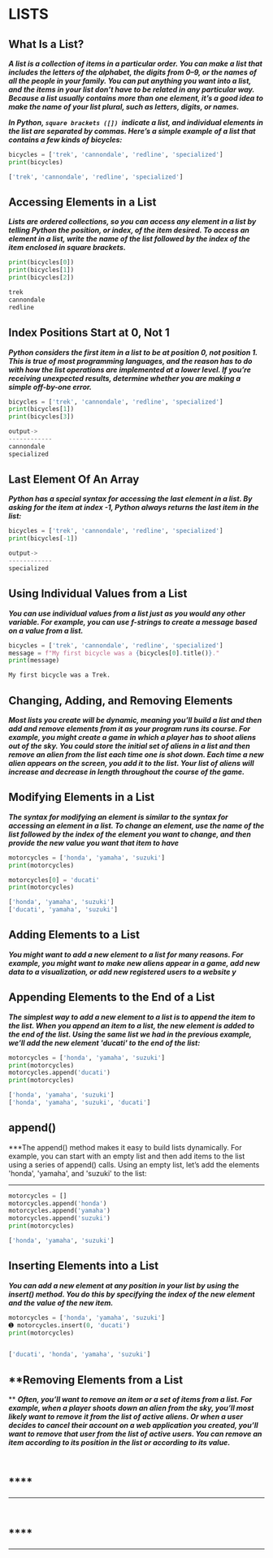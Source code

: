 # **LISTS**

## **What Is a List?**
***A list is a collection of items in a particular order. You can make a list that
includes the letters of the alphabet, the digits from 0–9, or the names of all
the people in your family. You can put anything you want into a list, and the
items in your list don’t have to be related in any particular way. Because a list
usually contains more than one element, it’s a good idea to make the name of
your list plural, such as letters, digits, or names.***

***In Python, `square brackets ([]) `indicate a list, and individual elements in
the list are separated by commas. Here’s a simple example of a list that
contains a few kinds of bicycles:***
```python
bicycles = ['trek', 'cannondale', 'redline', 'specialized']
print(bicycles)
```
```python
['trek', 'cannondale', 'redline', 'specialized']
```
## **Accessing Elements in a List**
***Lists are ordered collections, so you can access any element in a list by
telling Python the position, or index, of the item desired. To access an
element in a list, write the name of the list followed by the index of the item
enclosed in square brackets.***
```python
print(bicycles[0])
print(bicycles[1])
print(bicycles[2])
```
```python
trek
cannondale
redline
```

## **Index Positions Start at 0, Not 1**
***Python considers the first item in a list to be at position 0, not position 1.
This is true of most programming languages, and the reason has to do with
how the list operations are implemented at a lower level. If you’re receiving
unexpected results, determine whether you are making a simple off-by-one
error.***
```python
bicycles = ['trek', 'cannondale', 'redline', 'specialized']
print(bicycles[1])
print(bicycles[3])

output->
------------
cannondale
specialized

```

## **Last Element Of An Array**
***Python has a special syntax for accessing the last element in a list. By
asking for the item at index -1, Python always returns the last item in the list:***
```python
bicycles = ['trek', 'cannondale', 'redline', 'specialized']
print(bicycles[-1])

output->
------------
specialized
```

## **Using Individual Values from a List**
***You can use individual values from a list just as you would any other variable.
For example, you can use f-strings to create a message based on a value from
a list.***
```python
bicycles = ['trek', 'cannondale', 'redline', 'specialized']
message = f"My first bicycle was a {bicycles[0].title()}."
print(message)
```
```python
My first bicycle was a Trek.

```
## **Changing, Adding, and Removing Elements**
***Most lists you create will be dynamic, meaning you’ll build a list and then
add and remove elements from it as your program runs its course. For
example, you might create a game in which a player has to shoot aliens out
of the sky. You could store the initial set of aliens in a list and then remove
an alien from the list each time one is shot down. Each time a new alien
appears on the screen, you add it to the list. Your list of aliens will increase
and decrease in length throughout the course of the game.***


## **Modifying Elements in a List**
***The syntax for modifying an element is similar to the syntax for accessing an
element in a list. To change an element, use the name of the list followed by
the index of the element you want to change, and then provide the new value
you want that item to have***
```python
motorcycles = ['honda', 'yamaha', 'suzuki']
print(motorcycles)

motorcycles[0] = 'ducati'
print(motorcycles)
```
```python
['honda', 'yamaha', 'suzuki']
['ducati', 'yamaha', 'suzuki']
```


## **Adding Elements to a List**
***You might want to add a new element to a list for many reasons. For
example, you might want to make new aliens appear in a game, add new data
to a visualization, or add new registered users to a website y***

## **Appending Elements to the End of a List**
***The simplest way to add a new element to a list is to append the item to the
list. When you append an item to a list, the new element is added to the end
of the list. Using the same list we had in the previous example, we’ll add the
new element 'ducati' to the end of the list:***
```python
motorcycles = ['honda', 'yamaha', 'suzuki']
print(motorcycles)
motorcycles.append('ducati')
print(motorcycles)

```
```python
['honda', 'yamaha', 'suzuki']
['honda', 'yamaha', 'suzuki', 'ducati']
```

## **append()**
***The append() method makes it easy to build lists dynamically. For example,
you can start with an empty list and then add items to the list using a series
of append() calls. Using an empty list, let’s add the elements 'honda', 'yamaha',
and 'suzuki' to the list:
***
```python
motorcycles = []
motorcycles.append('honda')
motorcycles.append('yamaha')
motorcycles.append('suzuki')
print(motorcycles)
```
```python
['honda', 'yamaha', 'suzuki']

```

## **Inserting Elements into a List**
***You can add a new element at any position in your list by using the insert()
method. You do this by specifying the index of the new element and the
value of the new item.***
```python
motorcycles = ['honda', 'yamaha', 'suzuki']
➊ motorcycles.insert(0, 'ducati')
print(motorcycles)

```
```python

['ducati', 'honda', 'yamaha', 'suzuki']

```

## **Removing Elements from a List
**
***Often, you’ll want to remove an item or a set of items from a list. For
example, when a player shoots down an alien from the sky, you’ll most likely
want to remove it from the list of active aliens. Or when a user decides to
cancel their account on a web application you created, you’ll want to remove
that user from the list of active users. You can remove an item according to
its position in the list or according to its value.***
```python

```
```python

```

## ****
******
```python

```
```python

```

## ****
******
```python

```
```python

```

